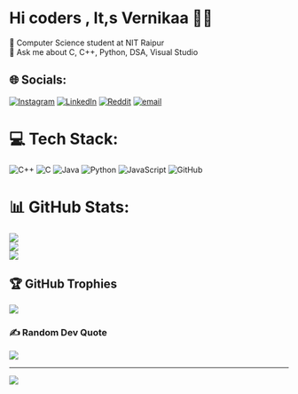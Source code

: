 # Hi coders ,  It,s Vernikaa  👋🏻

  🧠 Computer Science student at NIT Raipur<br/>
  💬 Ask me about C, C++, Python, DSA, Visual Studio<br/>
  


  
## 🌐 Socials:
[![Instagram](https://img.shields.io/badge/Instagram-%23E4405F.svg?logo=Instagram&logoColor=white)](https://instagram.com/https://www.instagram.com/vernikachandel?igsh=MWhicHVzdmt1czdoZw%3D%3D&utm_source=qr) [![LinkedIn](https://img.shields.io/badge/LinkedIn-%230077B5.svg?logo=linkedin&logoColor=white)](https://linkedin.com/in/http://linkedin.com/in/vernika-chandel-1a5596278) [![Reddit](https://img.shields.io/badge/Reddit-%23FF4500.svg?logo=Reddit&logoColor=white)](https://reddit.com/user/https://www.reddit.com/u/Loose_Degree4732/s/YcGV32irBG) [![email](https://img.shields.io/badge/Email-D14836?logo=gmail&logoColor=white)](mailto:vernikachandel14@gmail.com) 

# 💻 Tech Stack:
![C++](https://img.shields.io/badge/c++-%2300599C.svg?style=for-the-badge&logo=c%2B%2B&logoColor=white) ![C](https://img.shields.io/badge/c-%2300599C.svg?style=for-the-badge&logo=c&logoColor=white) ![Java](https://img.shields.io/badge/java-%23ED8B00.svg?style=for-the-badge&logo=openjdk&logoColor=white) ![Python](https://img.shields.io/badge/python-3670A0?style=for-the-badge&logo=python&logoColor=ffdd54) ![JavaScript](https://img.shields.io/badge/javascript-%23323330.svg?style=for-the-badge&logo=javascript&logoColor=%23F7DF1E) ![GitHub](https://img.shields.io/badge/github-%23121011.svg?style=for-the-badge&logo=github&logoColor=white)
# 📊 GitHub Stats:
![](https://github-readme-stats.vercel.app/api?username=VernikaChandel&theme=merko&hide_border=true&include_all_commits=true&count_private=false)<br/>
![](https://nirzak-streak-stats.vercel.app/?user=VernikaChandel&theme=merko&hide_border=true)<br/>
![](https://github-readme-stats.vercel.app/api/top-langs/?username=VernikaChandel&theme=merko&hide_border=true&include_all_commits=true&count_private=false&layout=compact)

## 🏆 GitHub Trophies
![](https://github-profile-trophy.vercel.app/?username=VernikaChandel&theme=radical&no-frame=true&no-bg=true&margin-w=4)

### ✍️ Random Dev Quote
![](https://quotes-github-readme.vercel.app/api?type=vetical&theme=radical)

---
[![](https://visitcount.itsvg.in/api?id=VernikaChandel&icon=0&color=0)](https://visitcount.itsvg.in)

<!-- Proudly created with GPRM ( https://gprm.itsvg.in ) -->
  
